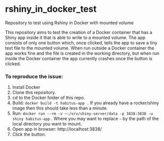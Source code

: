 # rshiny_in_docker_test
Repository to test using Rshiny in Docker with mounted volume

This repository aims to test the creation of a Docker container that has a Shiny app inside it that is able to write to a mounted volume. The app consists of only one button which, once clicked, tells the app to save a tiny text file to the mounted volume. When run outside a Docker container the app works fine and the file is created in the working directory, but when run inside the Docker container the app currently crashes once the button is clicked.


### To reproduce the issue:

1. Install Docker
2. Clone this repository.
3. cd to the Docker folder of this repo.
4. Build: `docker build -t habitus-app .` If you already have a rocker/shiny image then this should take less than a minute.
5. Run: `docker run --rm -v ~:/srv/shiny-server/data -p 3838:3838 -u shiny habitus-app` . Where you may want to replace `~` by the path of the local directory you want to mount.
6. Open app in browser: http://localhost:3838/
7. Click the button.